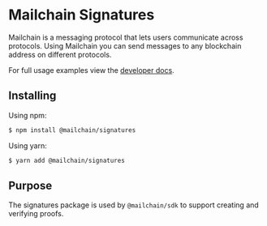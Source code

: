 # Mailchain Signatures

Mailchain is a messaging protocol that lets users communicate across protocols. Using Mailchain you can send messages to any blockchain address on different protocols.

For full usage examples view the [developer docs](https://docs.mailchain.com).

## Installing

Using npm:

```bash
$ npm install @mailchain/signatures
```

Using yarn:

```bash
$ yarn add @mailchain/signatures
```

## Purpose

The signatures package is used by `@mailchain/sdk` to support creating and verifying proofs.
